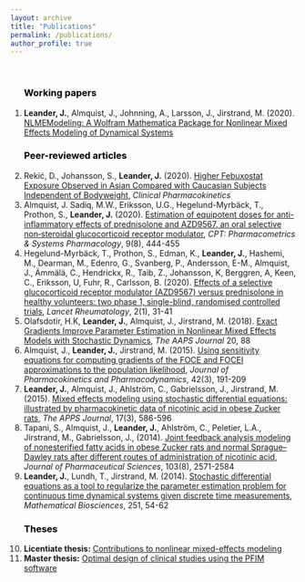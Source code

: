 ```yaml
---
layout: archive
title: "Publications"
permalink: /publications/
author_profile: true
---
```

<ol>
<br>

<b><font color="black"><h3>Working papers</h3></font></b>
<li><b>Leander, J.</b>, Almquist, J., Johnning, A., Larsson, J., Jirstrand, M. (2020). <a href="https://arxiv.org/abs/2011.06879">NLMEModeling: A Wolfram Mathematica Package for Nonlinear Mixed Effects Modeling of Dynamical Systems</a>

<b><font color="black"><h3>Peer-reviewed articles</h3></font></b>
<li>Rekić, D., Johansson, S., <b>Leander, J.</b> (2020). <a href="https://doi.org/10.1007/s40262-020-00943-6">Higher Febuxostat Exposure Observed in Asian Compared with Caucasian Subjects Independent of Bodyweight</a>, <i>Clinical Pharmacokinetics</i><br>  
<li>Almquist, J. Sadiq, M.W., Eriksson, U.G., Hegelund-Myrbäck, T., Prothon, S., <b>Leander, J.</b> (2020). <a href="https://doi.org/10.1002/psp4.12536">Estimation of equipotent doses for anti-inflammatory effects of prednisolone and AZD9567, an oral selective non‐steroidal glucocorticoid receptor modulator</a>, <i>CPT: Pharmacometrics & Systems Pharmacology</i>, 9(8), 444-455<br>  
<li>Hegelund-Myrbäck, T., Prothon, S., Edman, K., <b>Leander, J.</b>, Hashemi, M., Dearman, M., Edenro, G., Svanberg, P., Andersson, E-M., Almquist, J., Ämmälä, C., Hendrickx, R., Taib, Z., Johansson, K, Berggren, A, Keen, C., Eriksson, U, Fuhr, R., Carlsson, B. (2020). <a href="https://doi.org/10.1016/S2665-9913(19)30103-1">Effects of a selective glucocorticoid receptor modulator (AZD9567) versus prednisolone in healthy volunteers: two phase 1, single-blind, randomised controlled trials</a>, <i>Lancet Rheumatology</i>, 2(1), 31-41<br>  
<li>Olafsdotir, H.K, <b>Leander, J.</b>, Almquist, J., Jirstrand, M. (2018). <a href="https://doi.org/10.1208/s12248-018-0232-7">Exact Gradients Improve Parameter Estimation in Nonlinear Mixed Effects Models with Stochastic Dynamics</a>, <i>The AAPS Journal</i> 20, 88<br>  
<li>Almquist, J., <b>Leander, J.</b>, Jirstrand, M. (2015). <a href="https://doi.org/10.1007/s10928-015-9409-1">Using sensitivity equations for computing gradients of the FOCE and FOCEI approximations to the population likelihood</a>, <i>Journal of Pharmacokinetics and Pharmacodynamics</i>, 42(3), 191-209<br>  
<li><b>Leander, J.</b>, Almquist, J., Ahlström, C., Gabrielsson, J., Jirstrand, M. (2015). <a href="https://doi.org/10.1208/s12248-015-9718-8">Mixed effects modeling using stochastic differential equations: illustrated by pharmacokinetic data of nicotinic acid in obese Zucker rats</a>, <i>The APPS Journal</i>, 17(3), 586-596<br>  
<li>Tapani, S., Almquist, J., <b>Leander, J.</b>, Ahlström, C., Peletier, L.A., Jirstrand, M., Gabrielsson, J.,  (2014). <a href="https://doi.org/10.1002/jps.24077">Joint feedback analysis modeling of nonesterified fatty acids in obese Zucker rats and normal Sprague–Dawley rats after different routes of administration of nicotinic acid</a>, <i>Journal of Pharmaceutical Sciences</i>, 103(8), 2571-2584<br>  
<li><b>Leander, J.</b>, Lundh, T., Jirstrand, M. (2014). <a href="https://doi.org/10.1208/s12248-015-9718-8">Stochastic differential equations as a tool to regularize the parameter estimation problem for continuous time dynamical systems given discrete time measurements</a>, <i>Mathematical Biosciences</i>, 251, 54-62<br>  

<b><font color="black"><h3>Theses</h3></font></b>
<li><b>Licentiate thesis:</b> <a href="http://publications.lib.chalmers.se/records/fulltext/200981/200981.pdf">Contributions to nonlinear mixed-effects modeling</a> <br>
<li><b>Master thesis:</b> <a href="https://odr.chalmers.se/bitstream/20.500.12380/159989/1/159989.pdf">Optimal design of clinical studies using the PFIM software</a> <br>
